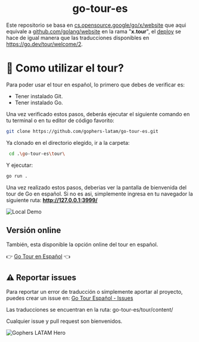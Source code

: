 <h1 align="center">go-tour-es</h1>

Este repositorio se basa en [cs.opensource.google/go/x/website](https://cs.opensource.google/go/x/website) que aqui equivale a [github.com/golang/website](https://github.com/golang/website) en la rama "**x.tour**", el [deploy](https://go-tour-lat.appspot.com/) se hace de igual manera que las traducciones disponibles en https://go.dev/tour/welcome/2.

# 🤔 Como utilizar el tour?

Para poder usar el tour en español, lo primero que debes de verificar es:

- Tener instalado Git.
- Tener instalado Go.

Una vez verificado estos pasos, deberás ejecutar el siguiente comando en tu terminal o en tu editor de código favorito:

```sh
git clone https://github.com/gophers-latam/go-tour-es.git
```

Ya clonado en el directorio elegido, ir a la carpeta:

```sh
 cd .\go-tour-es\tour\
```

Y ejecutar:

```sh
go run .
```

Una vez realizado estos pasos, deberias ver la pantalla de bienvenida del tour de Go en español. Si no es asi, simplemente ingresa en tu navegador la siguiente ruta: **http://127.0.0.1:3999/**

![Local Demo](https://github.com/gophers-latam/go-tour-es/assets/73196303/9144abac-bafe-42dc-9ba1-d819aaa6e515)

## Versión online

También, esta disponible la opción online del tour en español.

👉 [Go Tour en Español](https://go-tour-lat.appspot.com/) 👈

## ⚠️ Reportar issues

Para reportar un error de traducción o simplemente aportar al proyecto, puedes
crear un issue en: [Go Tour Español - Issues](https://github.com/gophers-latam/go-tour-es/issues)

Las traducciones se encuentran en la ruta: go-tour-es/tour/content/

Cualquier issue y pull request son bienvenidos.

![Gophers LATAM Hero](https://github.com/gophers-latam/go-tour-es/assets/73196303/e15fcc7e-6635-469a-9b17-bc9b50db373c)
